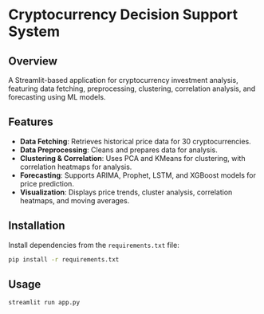 # Cryptocurrency Decision Support System

## Overview

A Streamlit-based application for cryptocurrency investment analysis, featuring data fetching, preprocessing, clustering, correlation analysis, and forecasting using ML models.

## Features

- **Data Fetching**: Retrieves historical price data for 30 cryptocurrencies.
- **Data Preprocessing**: Cleans and prepares data for analysis.
- **Clustering & Correlation**: Uses PCA and KMeans for clustering, with correlation heatmaps for analysis.
- **Forecasting**: Supports ARIMA, Prophet, LSTM, and XGBoost models for price prediction.
- **Visualization**: Displays price trends, cluster analysis, correlation heatmaps, and moving averages.

## Installation

Install dependencies from the `requirements.txt` file:

```sh
pip install -r requirements.txt
```

## Usage

```sh
streamlit run app.py
```
